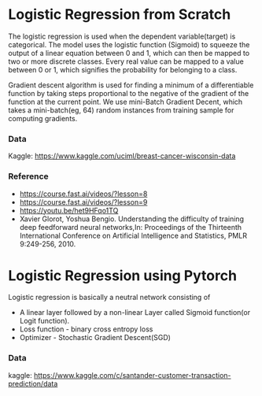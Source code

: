 # Logistic Regression from Scratch

The logistic regression is used when the dependent variable(target) is categorical. The model uses the logistic function (Sigmoid) to squeeze the output of a linear equation between 0 and 1, which can then be mapped to two or more discrete classes. Every real value can be mapped to a value between 0 or 1, which signifies the probability for belonging to a class.

Gradient descent algorithm is used for finding a minimum of a differentiable function by taking steps proportional to the negative of the gradient of the function at the current point. We use mini-Batch Gradient Decent, which takes a mini-batch(eg, 64) random instances from training sample for computing gradients.




### Data
Kaggle: https://www.kaggle.com/uciml/breast-cancer-wisconsin-data

### Reference
* https://course.fast.ai/videos/?lesson=8
* https://course.fast.ai/videos/?lesson=9
* https://youtu.be/het9HFqo1TQ
* Xavier Glorot, Yoshua Bengio. Understanding the difficulty of training deep feedforward neural networks,In: Proceedings of the Thirteenth International Conference on Artificial Intelligence and Statistics, PMLR 9:249-256, 2010.





# Logistic Regression using Pytorch

Logistic regression is basically a neutral network consisting of
   * A linear layer followed by a non-linear Layer called Sigmoid function(or Logit function).
   * Loss function - binary cross entropy loss
   * Optimizer - Stochastic Gradient Descent(SGD)
    
### Data
kaggle: https://www.kaggle.com/c/santander-customer-transaction-prediction/data